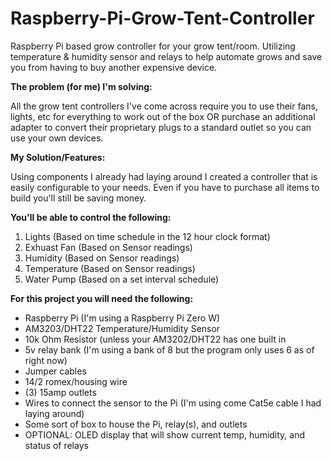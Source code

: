 # Raspberry-Pi-Grow-Tent-Controller
Raspberry Pi based grow controller for your grow tent/room. Utilizing temperature &amp; humidity sensor and relays to help automate grows and save you from having to buy another expensive device.

**The problem (for me) I'm solving:** 

All the grow tent controllers I've come across require you to use their fans, lights, etc for everything to work out of the box OR purchase an additional adapter to convert their proprietary plugs to a standard outlet so you can use your own devices. 

**My Solution/Features:** 

Using components I already had laying around I created a controller that is easily configurable to your needs. Even if you have to purchase all items to build you'll still be saving money.

**You'll be able to control the following:**

1. Lights (Based on time schedule in the 12 hour clock format)
2. Exhuast Fan (Based on Sensor readings)
3. Humidity (Based on Sensor readings)
4. Temperature (Based on Sensor readings)
5. Water Pump (Based on a set interval schedule) 


**For this project you will need the following:**
  - Raspberry Pi (I'm using a Raspberry Pi Zero W)
  - AM3203/DHT22 Temperature/Humidity Sensor
  - 10k Ohm Resistor (unless your AM3202/DHT22 has one built in
  - 5v relay bank (I'm using a bank of 8 but the program only uses 6 as of right now)
  - Jumper cables
  - 14/2 romex/housing wire
  - (3) 15amp outlets
  - Wires to connect the sensor to the Pi (I'm using come Cat5e cable I had laying around)
  - Some sort of box to house the Pi, relay(s), and outlets
  - OPTIONAL: OLED display that will show current temp, humidity, and status of relays



